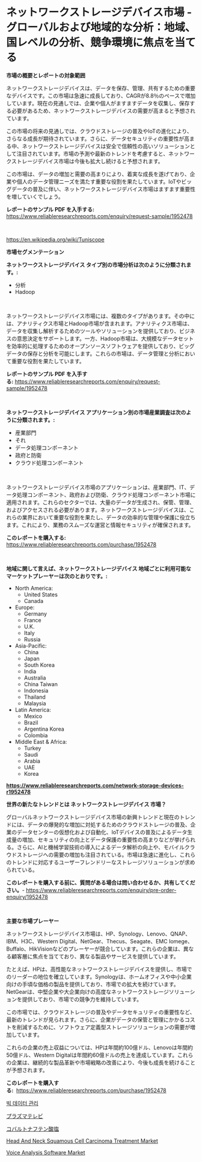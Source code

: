 <p><h1>ネットワークストレージデバイス市場 - グローバルおよび地域的な分析：地域、国レベルの分析、競争環境に焦点を当てる</h1></p><p><strong>市場の概要とレポートの対象範囲</strong></p>
<p><p>ネットワークストレージデバイスは、データを保存、管理、共有するための重要なデバイスです。この市場は急速に成長しており、CAGRが8.8％のペースで増加しています。現在の見通しでは、企業や個人がますますデータを収集し、保存する必要があるため、ネットワークストレージデバイスの需要が高まると予想されています。</p><p>この市場の将来の見通しでは、クラウドストレージの普及やIoTの進化により、さらなる成長が期待されています。さらに、データセキュリティの重要性が高まる中、ネットワークストレージデバイスは安全で信頼性の高いソリューションとして注目されています。市場の予測や最新のトレンドを考慮すると、ネットワークストレージデバイス市場は今後も拡大し続けると予想されます。</p><p>この市場は、データの増加と需要の高まりにより、着実な成長を遂げており、企業や個人のデータ管理ニーズを満たす重要な役割を果たしています。IoTやビッグデータの普及に伴い、ネットワークストレージデバイス市場はますます重要性を増していくでしょう。</p></p>
<p><strong>レポートのサンプル PDF を入手する:</strong> <a href="https://www.reliableresearchreports.com/enquiry/request-sample/1952478">https://www.reliableresearchreports.com/enquiry/request-sample/1952478</a></p>
<p>&nbsp;</p>
<p><a href="https://en.wikipedia.org/wiki/Tuniscope">https://en.wikipedia.org/wiki/Tuniscope</a></p>
<p><strong>市場セグメンテーション</strong></p>
<p><strong>ネットワークストレージデバイス タイプ別の市場分析は次のように分類されます。:</strong></p>
<p><ul><li>分析</li><li>Hadoop</li></ul></p>
<p>&nbsp;</p>
<p><p>ネットワークストレージデバイス市場には、複数のタイプがあります。その中には、アナリティクス市場とHadoop市場が含まれます。アナリティクス市場は、データを収集し解析するためのツールやソリューションを提供しており、ビジネスの意思決定をサポートします。一方、Hadoop市場は、大規模なデータセットを効率的に処理するためのオープンソースソフトウェアを提供しており、ビッグデータの保存と分析を可能にします。これらの市場は、データ管理と分析において重要な役割を果たしています。</p></p>
<p><strong>レポートのサンプル PDF を入手する:</strong>&nbsp;<a href="https://www.reliableresearchreports.com/enquiry/request-sample/1952478">https://www.reliableresearchreports.com/enquiry/request-sample/1952478</a></p>
<p>&nbsp;</p>
<p><strong> ネットワークストレージデバイス アプリケーション別の市場産業調査は次のように分類されます。:</strong></p>
<p><ul><li>産業部門</li><li>それ</li><li>データ処理コンポーネント</li><li>政府と防衛</li><li>クラウド処理コンポーネント</li></ul></p>
<p>&nbsp;</p>
<p><p>ネットワークストレージデバイス市場のアプリケーションは、産業部門、IT、データ処理コンポーネント、政府および防衛、クラウド処理コンポーネント市場に適用されます。これらのセクターでは、大量のデータが生成され、保管、管理、およびアクセスされる必要があります。ネットワークストレージデバイスは、これらの業界において重要な役割を果たし、データの効率的な管理や保護に役立ちます。これにより、業務のスムーズな運営と情報セキュリティが確保されます。</p></p>
<p><strong>このレポートを購入する:</strong>&nbsp; <a href="https://www.reliableresearchreports.com/purchase/1952478">https://www.reliableresearchreports.com/purchase/1952478</a></p>
<p>&nbsp;</p>
<p><strong>地域に関して言えば、ネットワークストレージデバイス 地域ごとに利用可能なマーケットプレーヤーは次のとおりです。:</strong></p>
<p><ul>
    <li>
        North America:
        <ul>
            <li>United States</li>
            <li>Canada</li>
        </ul>
    </li>
    <li>
        Europe:
        <ul>
            <li>Germany</li>
            <li>France</li>
            <li>U.K.</li>
            <li>Italy</li>
            <li>Russia</li>
        </ul>
    </li>
    <li>
        Asia-Pacific:
        <ul>
            <li>China</li>
            <li>Japan</li>
            <li>South Korea</li>
            <li>India</li>
            <li>Australia</li>
            <li>China Taiwan</li>
            <li>Indonesia</li>
            <li>Thailand</li>
            <li>Malaysia</li>
        </ul>
    </li>
    <li>
        Latin America:
        <ul>
            <li>Mexico</li>
            <li>Brazil</li>
            <li>Argentina Korea</li>
            <li>Colombia</li>
        </ul>
    </li>
    <li>
        Middle East & Africa:
        <ul>
            <li>Turkey</li>
            <li>Saudi</li>
            <li>Arabia</li>
            <li>UAE</li>
            <li>Korea</li>
        </ul>
    </li>
    </ul></p>
<p><strong><a href="https://www.reliableresearchreports.com/network-storage-devices-r1952478">https://www.reliableresearchreports.com/network-storage-devices-r1952478</a></strong>&nbsp;</p>
<p><strong>世界の新たなトレンドとは ネットワークストレージデバイス 市場？</strong></p>
<p><p>グローバルネットワークストレージデバイス市場の新興トレンドと現在のトレンドには、データの爆発的な増加に対処するためのクラウドストレージの普及、企業のデータセンターの仮想化および自動化、IoTデバイスの普及によるデータ生成量の増加、セキュリティの向上とデータ保護の重要性の高まりなどが挙げられる。さらに、AIと機械学習技術の導入によるデータ解析の向上や、モバイルクラウドストレージへの需要の増加も注目されている。市場は急速に進化し、これらのトレンドに対応するユーザーフレンドリーなストレージソリューションが求められている。</p></p>
<p><strong>このレポートを購入する前に、質問がある場合は問い合わせるか、共有してください。</strong>- <a href="https://www.reliableresearchreports.com/enquiry/pre-order-enquiry/1952478">https://www.reliableresearchreports.com/enquiry/pre-order-enquiry/1952478</a></p>
<p>&nbsp;</p>
<p><strong>主要な市場プレーヤー</strong></p>
<p><p>ネットワークストレージデバイス市場は、HP、Synology、Lenovo、QNAP、IBM、H3C、Western Digital、NetGear、Thecus、Seagate、EMC Iomege、Buffalo、HikVisionなどのプレーヤーが競合しています。これらの企業は、異なる顧客層に焦点を当てており、異なる製品やサービスを提供しています。</p><p>たとえば、HPは、高性能なネットワークストレージデバイスを提供し、市場でのリーダーの地位を確立しています。Synologyは、ホームオフィスや中小企業向けの手頃な価格の製品を提供しており、市場での拡大を続けています。NetGearは、中堅企業や大企業向けの高度なネットワークストレージソリューションを提供しており、市場での競争力を維持しています。</p><p>この市場では、クラウドストレージの普及やデータセキュリティの重要性など、最新のトレンドが見られます。さらに、企業がデータの保管と管理にかかるコストを削減するために、ソフトウェア定義型ストレージソリューションの需要が増加しています。</p><p>これらの企業の売上収益については、HPは年間約100億ドル、Lenovoは年間約50億ドル、Western Digitalは年間約60億ドルの売上を達成しています。これらの企業は、継続的な製品革新や市場戦略の改善により、今後も成長を続けることが予想されます。</p></p>
<p><strong>このレポートを購入する:</strong>&nbsp;&nbsp;<a href="https://www.reliableresearchreports.com/purchase/1952478">https://www.reliableresearchreports.com/purchase/1952478</a></p>
<p><p><a href="https://medium.com/@jerrodhilll68/2024%EB%85%84%EB%B6%80%ED%84%B0-2031%EB%85%84%EA%B9%8C%EC%A7%80%EC%9D%98-%EB%B9%85-%EB%8D%B0%EC%9D%B4%ED%84%B0-%EA%B4%80%EB%A6%AC-%EC%8B%9C%EC%9E%A5-%EC%8B%A0%ED%9D%A5-%ED%8A%B8%EB%A0%8C%EB%93%9C%EC%99%80-%EB%AF%B8%EB%9E%98-%EC%A0%84%EB%A7%9D-78fea81eaf05">빅 데이터 관리</a></p><p><a href="https://medium.com/@rodhoppe07/%E3%83%97%E3%83%A9%E3%82%BA%E3%83%9E%E3%83%86%E3%83%AC%E3%83%93%E5%B8%82%E5%A0%B4%E3%81%AE%E8%A6%8F%E6%A8%A1-%E5%B8%82%E5%A0%B4%E3%82%BB%E3%82%B0%E3%83%A1%E3%83%B3%E3%83%86%E3%83%BC%E3%82%B7%E3%83%A7%E3%83%B3-%E5%B8%82%E5%A0%B4%E5%8B%95%E5%90%91-%E6%88%90%E9%95%B7%E5%88%86%E6%9E%90%E4%BA%88%E6%B8%AC%E3%81%AF2031%E5%B9%B4%E3%81%BE%E3%81%A7%E3%81%A7%E3%81%99-8eea9597d908">プラズマテレビ</a></p><p><a href="https://medium.com/@abdielkilback/%E3%82%B3%E3%83%90%E3%83%AB%E3%83%88%E3%83%8A%E3%83%95%E3%83%86%E3%83%B3%E9%85%B8%E5%B8%82%E5%A0%B4%E3%81%AE%E5%8B%95%E5%90%91%E3%82%92%E6%8E%A2%E3%82%8B-%E3%82%B0%E3%83%AD%E3%83%BC%E3%83%90%E3%83%AB%E3%83%88%E3%83%AC%E3%83%B3%E3%83%89%E3%81%A8%E5%B0%86%E6%9D%A5%E3%81%AE%E6%88%90%E9%95%B7%E3%81%AE%E5%B1%95%E6%9C%9B-2024%E5%B9%B4-2031%E5%B9%B4-%E3%81%AF-184%E3%83%9A%E3%83%BC%E3%82%B8%E3%81%A7%E3%82%AB%E3%83%90%E3%83%BC%E3%81%95%E3%82%8C%E3%81%A6%E3%81%84%E3%81%BE%E3%81%99-759ffaec7094">コバルトナフテン酸塩</a></p><p><a href="https://issuu.com/reportprime-2/docs/head-and-neck-squamous-cell-carcinoma-treatment-ma">Head And Neck Squamous Cell Carcinoma Treatment Market</a></p><p><a href="https://issuu.com/reportprime-2/docs/voice-analysis-software-market-size-2030.pptx">Voice Analysis Software Market</a></p></p>